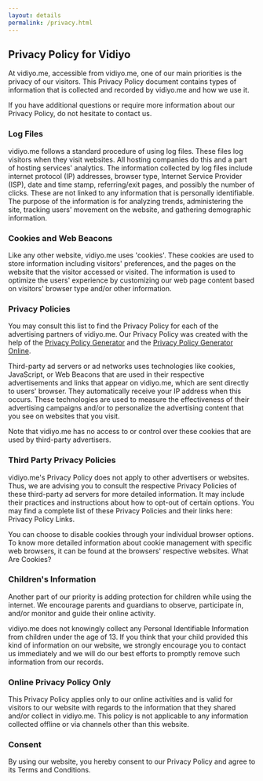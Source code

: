 ```yaml
---
layout: details
permalink: /privacy.html
---
```

## Privacy Policy for Vidiyo

At vidiyo.me, accessible from vidiyo.me, one of our main priorities is the privacy of our visitors. This Privacy Policy document contains types of information that is collected and recorded by vidiyo.me and how we use it.

If you have additional questions or require more information about our Privacy Policy, do not hesitate to contact us.

### Log Files

vidiyo.me follows a standard procedure of using log files. These files log visitors when they visit websites. All hosting companies do this and a part of hosting services' analytics. The information collected by log files include internet protocol (IP) addresses, browser type, Internet Service Provider (ISP), date and time stamp, referring/exit pages, and possibly the number of clicks. These are not linked to any information that is personally identifiable. The purpose of the information is for analyzing trends, administering the site, tracking users' movement on the website, and gathering demographic information.

### Cookies and Web Beacons

Like any other website, vidiyo.me uses 'cookies'. These cookies are used to store information including visitors' preferences, and the pages on the website that the visitor accessed or visited. The information is used to optimize the users' experience by customizing our web page content based on visitors' browser type and/or other information.



### Privacy Policies

You may consult this list to find the Privacy Policy for each of the advertising partners of vidiyo.me. Our Privacy Policy was created with the help of the <a href="https://www.privacypolicygenerator.info">Privacy Policy Generator</a> and the <a href="https://www.privacypolicyonline.com">Privacy Policy Generator Online</a>.

Third-party ad servers or ad networks uses technologies like cookies, JavaScript, or Web Beacons that are used in their respective advertisements and links that appear on vidiyo.me, which are sent directly to users' browser. They automatically receive your IP address when this occurs. These technologies are used to measure the effectiveness of their advertising campaigns and/or to personalize the advertising content that you see on websites that you visit.

Note that vidiyo.me has no access to or control over these cookies that are used by third-party advertisers.

### Third Party Privacy Policies

vidiyo.me's Privacy Policy does not apply to other advertisers or websites. Thus, we are advising you to consult the respective Privacy Policies of these third-party ad servers for more detailed information. It may include their practices and instructions about how to opt-out of certain options. You may find a complete list of these Privacy Policies and their links here: Privacy Policy Links.

You can choose to disable cookies through your individual browser options. To know more detailed information about cookie management with specific web browsers, it can be found at the browsers' respective websites. What Are Cookies?

### Children's Information

Another part of our priority is adding protection for children while using the internet. We encourage parents and guardians to observe, participate in, and/or monitor and guide their online activity.

vidiyo.me does not knowingly collect any Personal Identifiable Information from children under the age of 13. If you think that your child provided this kind of information on our website, we strongly encourage you to contact us immediately and we will do our best efforts to promptly remove such information from our records.

### Online Privacy Policy Only

This Privacy Policy applies only to our online activities and is valid for visitors to our website with regards to the information that they shared and/or collect in vidiyo.me. This policy is not applicable to any information collected offline or via channels other than this website.

### Consent

By using our website, you hereby consent to our Privacy Policy and agree to its Terms and Conditions.